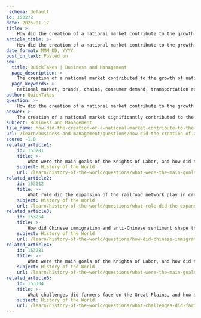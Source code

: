 ```yaml
---
_schema: default
id: 153272
date: 2025-01-17
title: >-
    How did the creation of a national market contribute to the growth of national brands and chains?
article_title: >-
    How did the creation of a national market contribute to the growth of national brands and chains?
date_format: MMM DD, YYYY
post_on_text: Posted on
seo:
  title: QuickTakes | Business and Management
  page_description: >-
    The creation of a national market contributed to the growth of national brands and chains by unifying the marketplace, revolutionizing transportation, stimulating economic growth and consumer demand, and changing consumer behavior towards established brands.
  page_keywords: >-
    national market, brands, chains, consumer demand, transportation revolution, economic growth, marketing, advertising, mass production, brand loyalty
author: QuickTakes
question: >-
    How did the creation of a national market contribute to the growth of national brands and chains?
answer: >-
    The creation of a national market significantly contributed to the growth of national brands and chains in several key ways:\n\n1. **Unified Marketplace**: The establishment of a national market allowed goods and services to be exchanged across the entire nation, transcending regional boundaries. This unification enabled businesses to reach a broader consumer base, which was essential for the development of national brands. As companies could sell their products nationwide, they began to standardize their offerings to appeal to a diverse audience.\n\n2. **Transportation Revolution**: Advancements in transportation, particularly the completion of the transcontinental railroad, played a crucial role in facilitating the movement of goods across vast distances. This infrastructure not only reduced transportation costs but also connected different regions, allowing for the efficient distribution of products. As a result, companies could produce goods in large quantities and distribute them to various markets, leading to the rise of mass production and national brands like Ivory Soap and Quaker Oats.\n\n3. **Economic Growth and Consumer Demand**: The national market economy stimulated economic growth, leading to increased consumer demand for a variety of goods. As towns and cities expanded, so did the purchasing power of consumers. This demand encouraged businesses to create recognizable brands that could be marketed across the country, fostering brand loyalty and recognition.\n\n4. **Rise of National Chains**: The national market facilitated the emergence of national chains such as Atlantic & Pacific Tea Company and Sears Roebuck and Company. These chains capitalized on the ability to source products from various regions and sell them in a standardized format across the nation. The economies of scale achieved through mass production and distribution allowed these chains to offer competitive prices, further entrenching their presence in the market.\n\n5. **Consumer Behavior Changes**: As consumers became accustomed to purchasing goods from national brands, their buying habits shifted. They began to prefer established brands over local products, leading to a greater emphasis on brand identity and marketing. This shift was reflected in the growing importance of advertising and branding strategies that appealed to a national audience.\n\n6. **Stability and Productivity**: Research has shown that large national chains tend to be more productive and stable than smaller, regional businesses. This stability allowed them to invest in marketing and expansion, further solidifying their presence in the national market.\n\nIn summary, the creation of a national market was instrumental in fostering the growth of national brands and chains by providing a unified platform for commerce, enhancing transportation and distribution networks, and shaping consumer preferences towards recognizable and reliable products.
subject: Business and Management
file_name: how-did-the-creation-of-a-national-market-contribute-to-the-growth-of-national-brands-and-chains.md
url: /learn/business-and-management/questions/how-did-the-creation-of-a-national-market-contribute-to-the-growth-of-national-brands-and-chains
score: -1.0
related_article1:
    id: 153281
    title: >-
        What were the main goals of the Knights of Labor, and how did they address economic inequality?
    subject: History of the World
    url: /learn/history-of-the-world/questions/what-were-the-main-goals-of-the-knights-of-labor-and-how-did-they-address-economic-inequality
related_article2:
    id: 153212
    title: >-
        What role did the expansion of the railroad network play in creating a national market in the United States?
    subject: History of the World
    url: /learn/history-of-the-world/questions/what-role-did-the-expansion-of-the-railroad-network-play-in-creating-a-national-market-in-the-united-states
related_article3:
    id: 153254
    title: >-
        How did Chinese immigration and anti-Chinese sentiment shape the economic and social landscape of the West during the Gilded Age?
    subject: History of the World
    url: /learn/history-of-the-world/questions/how-did-chinese-immigration-and-antichinese-sentiment-shape-the-economic-and-social-landscape-of-the-west-during-the-gilded-age
related_article4:
    id: 153281
    title: >-
        What were the main goals of the Knights of Labor, and how did they address economic inequality?
    subject: History of the World
    url: /learn/history-of-the-world/questions/what-were-the-main-goals-of-the-knights-of-labor-and-how-did-they-address-economic-inequality
related_article5:
    id: 153334
    title: >-
        What challenges did farmers face on the Great Plains, and how did they adapt?
    subject: History of the World
    url: /learn/history-of-the-world/questions/what-challenges-did-farmers-face-on-the-great-plains-and-how-did-they-adapt
---
```


&nbsp;